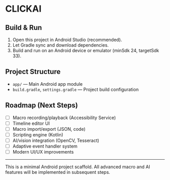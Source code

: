 # CLICKAI

## Build & Run

1. Open this project in Android Studio (recommended).
2. Let Gradle sync and download dependencies.
3. Build and run on an Android device or emulator (minSdk 24, targetSdk 33).

## Project Structure
- `app/` — Main Android app module
- `build.gradle`, `settings.gradle` — Project build configuration

## Roadmap (Next Steps)
- [ ] Macro recording/playback (Accessibility Service)
- [ ] Timeline editor UI
- [ ] Macro import/export (JSON, code)
- [ ] Scripting engine (Kotlin)
- [ ] AI/vision integration (OpenCV, Tesseract)
- [ ] Adaptive event handler system
- [ ] Modern UI/UX improvements

---
This is a minimal Android project scaffold. All advanced macro and AI features will be implemented in subsequent steps.